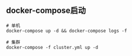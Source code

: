 
## docker-compose启动
~~~
# 单机
docker-compose up -d && docker-compose logs -f

# 集群
docker-compose -f cluster.yml up -d
~~~
